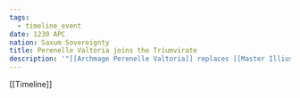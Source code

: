```yaml
---
tags:
  - timeline_event
date: 1230 APC
nation: Saxum Sovereignty
title: Perenelle Valtoria joins the Triumvirate
description: '"[[Archmage Perenelle Valtoria]] replaces [[Master Illius Mornath]] on [[The Saxum Triumvirate]]"'
---
```

[[Timeline]]